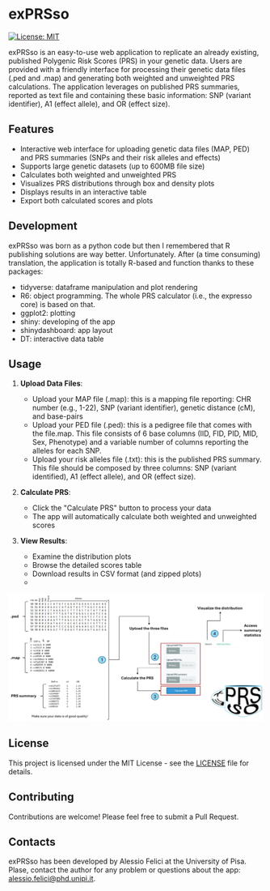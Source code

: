 # exPRSso
[![License: MIT](https://img.shields.io/badge/License-MIT-yellow.svg)](https://opensource.org/licenses/MIT)

exPRSso is an easy-to-use web application to replicate an already existing, published Polygenic Risk Scores (PRS) in your genetic data. Users are provided with a friendly interface for processing their genetic data files (.ped and .map) and generating both weighted and unweighted PRS calculations. The application leverages on published PRS summaries, reported as text file and containing these basic information: SNP (variant identifier), A1 (effect allele), and OR (effect size).

## Features
- Interactive web interface for uploading genetic data files (MAP, PED) and PRS summaries (SNPs and their risk alleles and effects)
- Supports large genetic datasets (up to 600MB file size)
- Calculates both weighted and unweighted PRS
- Visualizes PRS distributions through box and density plots
- Displays results in an interactive table
- Export both calculated scores and plots

## Development
exPRSso was born as a python code but then I remembered that R publishing solutions are way better. Unfortunately.
After (a time consuming) translation, the application is totally R-based and function thanks to these packages:
- tidyverse: dataframe manipulation and plot rendering
- R6: object programming. The whole PRS calculator (i.e., the expresso core) is based on that.
- ggplot2: plotting
- shiny: developing of the app
- shinydashboard: app layout
- DT: interactive data table

## Usage
1. **Upload Data Files**:
   - Upload your MAP file (.map): this is a mapping file reporting: CHR number (e.g., 1-22), SNP (variant identifier), genetic distance (cM), and base-pairs
   - Upload your PED file (.ped): this is a pedigree file that comes with the file.map. This file consists of 6 base columns (IID, FID, PID, MID, Sex, Phenotype) and a variable number of columns reporting the alleles for each SNP.
   - Upload your risk alleles file (.txt): this is the published PRS summary. This file should be composed by three columns: SNP (variant identified), A1 (effect allele), and OR (effect size). 

2. **Calculate PRS**:
   - Click the "Calculate PRS" button to process your data
   - The app will automatically calculate both weighted and unweighted scores

3. **View Results**:
   - Examine the distribution plots
   - Browse the detailed scores table
   - Download results in CSV format (and zipped plots)
   - 
![exPRSso workflow](docs/workflow_exPRSso.jpg)

## License
This project is licensed under the MIT License - see the [LICENSE](LICENSE) file for details.

## Contributing
Contributions are welcome! Please feel free to submit a Pull Request.

## Contacts
exPRSso has been developed by Alessio Felici at the University of Pisa. Plase, contact the author for any problem or questions about the app: alessio.felici@phd.unipi.it.  
